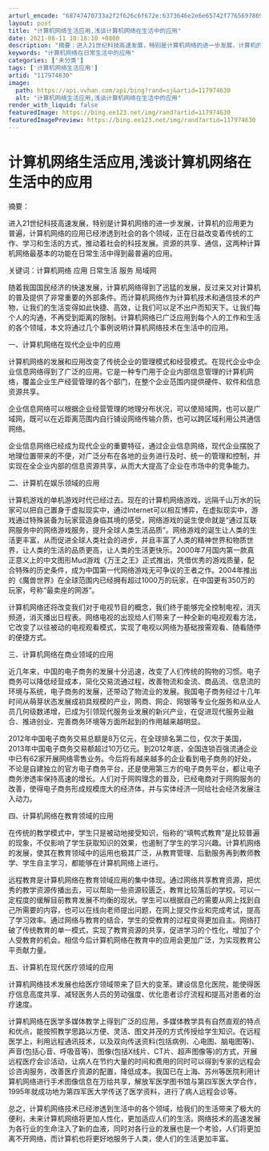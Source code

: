 ```yaml
---
arturl_encode: "68747470733a2f2f626c6f672e:6373646e2e6e65742f77656978696e5f33333634323434382f:61727469636c652f64657461696c732f313137393734363330"
layout: post
title: "计算机网络生活应用,浅谈计算机网络在生活中的应用"
date: 2021-08-11 10:18:10 +0800
description: "摘要：进入21世纪科技高速发展，特别是计算机网络的进一步发展，计算机的应用更为普遍，计算机网络的应用"
keywords: "计算机网络在日常生活中的应用"
categories: ['未分类']
tags: ['计算机网络生活应用']
artid: "117974630"
image:
  path: https://api.vvhan.com/api/bing?rand=sj&artid=117974630
  alt: "计算机网络生活应用,浅谈计算机网络在生活中的应用"
render_with_liquid: false
featuredImage: https://bing.ee123.net/img/rand?artid=117974630
featuredImagePreview: https://bing.ee123.net/img/rand?artid=117974630
---
```


# 计算机网络生活应用,浅谈计算机网络在生活中的应用

摘要：

进入21世纪科技高速发展，特别是计算机网络的进一步发展，计算机的应用更为普遍，计算机网络的应用已经渗透到社会的各个领域，正在日益改变着传统的工作、学习和生活的方式，推动着社会的科技发展。资源的共享、通信，这两种计算机网络最基本的功能在日常生活中得到最普遍的应用。

关键词：计算机网络 应用 日常生活 服务 局域网

随着我国国民经济的快速发展，计算机网络得到了迅猛的发展，反过来又对计算机的普及提供了非常重要的外部条件。而计算机网络作为计算机技术和通信技术的产物，让我们的生活变得如此快捷、高效，让我们可以足不出户而知天下。让我们每个人的沟通，不再受到距离的限制。计算机网络已广泛应用到每个人的工作和生活的各个领域，本文将通过几个事例说明计算机网络技术在生活中的应用。

一、计算机网络在现代企业中的应用

计算机网络的发展和应用改变了传统企业的管理模式和经营模式。在现代企业中企业信息网络得到了广泛的应用。它是一种专门用于企业内部信息管理的计算机网络，覆盖企业生产经营管理的各个部门，在整个企业范围内提供硬件、软件和信息资源共享。

企业信息网络可以根据企业经营管理的地理分布状况，可以使局域网，也可以是广域网，既可以在近距离范围内自行铺设网络传输介质，也可以跨区域利用公共通信网络。

企业信息网络已经成为现代企业的重要特征，通过企业信息网络，现代企业摆脱了地理位置带来的不便，对广泛分布在各地的业务进行及时、统一的管理和控制，并实现在全企业内部的信息资源共享，从而大大提高了企业在市场中的竞争能力。

二、计算机在娱乐领域的应用

计算机游戏的单机游戏时代已经过去。现在的计算机网络游戏，远隔千山万水的玩家可以把自己置身于虚拟现实中，通过Internet可以相互博弈，在虚拟现实中，游戏通过特殊装备为玩家营造身临其境的感受，网络游戏的诞生使命就是“通过互联网服务中的网络游戏服务，提升全球人类生活品质”。网络游戏的诞生让人类的生活更丰富，从而促进全球人类社会的进步，并且丰富了人类的精神世界和物质世界，让人类的生活的品质更高，让人类的生活更快乐。2000年7月国内第一款真正意义上的中文图形Mud游戏《万王之王》正式推出，凭借优秀的游戏质量，配合特殊的历史条件，成为中国第一代网络游戏无可争议的王者之作。2004年推出的《魔兽世界》在全球范围内已经拥有超过1000万的玩家，在中国更有350万的玩家，号称“最卖座的网游”。

计算机网络还将改变我们对于电视节目的概念，我们终于能够完全控制电视，消灭频道，消灭播出日程表。网络电视的出现给人们带来了一种全新的电视观看方法，它改变了以往被动的电视观看模式，实现了电视以网络为基础按需观看、随看随停的便捷方式。

三、计算机网络在商业领域的应用

近几年来，中国的电子商务的发展十分迅速，改变了人们传统的购物的习惯。电子商务可以降低经营成本，简化交易流通过程，改善物流和金流、商品流、信息流的环境与系统，电子商务的发展，还带动了物流业的发展。我国电子商务经过十几年时间从萌芽状态发展成初具规模的产业，网商、网企、网银等专业化服务和从业人员几何级数递增，已成为引领现代服务业发展的新兴产业，在促进现代服务业融合、推进创业、完善商务环境等方面所起到的作用越来越明显。

2012年中国电子商务交易总额是8万亿元，在全球排名第二位，仅次于美国，2013年中国电子商务交易额超过10万亿元。到2012年底，全国连锁百强流通企业中已有62家开展网络零售业务。今后将有越来越多的企业看到电子商务的好处，不论是自建独立的官方电子商务平台，还是使用第三方的电子商务平台，都让电子商务渗透率保持高速的增长。人们对于网购理念的普及，已经电商对于网购服务的改善，使得电子商务形成规模庞大的经济体，并与实体经济一同给社会经济发展注入动力。

四、计算机网络在教育领域的应用

在传统的教学模式中，学生只是被动地接受知识，俗称的“填鸭式教育”是比较普遍的现象，不仅影响了学生获取知识的效果，也遏制了学生的学习兴趣。计算机网络的发展，使其在教育领域中的运用也极其广泛，从教育管理、后勤服务再到教师教学、学生自主学习，都能够在计算机网络上进行。

远程教育是计算机网络在教育领域应用的集中体现。通过网络共享教育资源，把优秀的教学资源传播出去，可以帮助一些资源较匮乏，教育比较落后的学校。可以一定程度的缓解目前教育发展不均衡的现状。学生可以根据自己的需要从网上找到自己所需要的内容，也可以在线向老师提出问题，在网上提交作业和完成考试，提高了学习效率。通过网络与教育的结合，学生的受教育的过程变得更加自主。网络打破了传统教育的单一模式，实现了教育资源的共享，促进学习的个性化，增加了个人受教育的机会。相信今后计算机网络在教育中的应用会更加广泛，为实现教育公平贡献力量。

五、计算机在现代医疗领域的应用

计算机网络技术发展也给医疗领域带来了巨大的变革。建设信息化医院，能使得医疗信息高度共享、减轻医务人员的劳动强度、优化患者诊疗流程和提高对患者的治疗速度。

计算机网络在医学多媒体教学上得到广泛的应用，多媒体教学具有自然直观的特点和优点，能按照教学思路以方便、灵活、图文并茂的方式传授给学生知识。在远程医学上，利用远程通讯技术，以及双向传送资料(包括病例、心电图、脑电图等)、声音(包括心音、呼吸音等)、图像(包括X线片、CT片、超声图像等)的方式，开展远程医疗会诊活动，让病人在节约大量的时间和费用的同时可以得到专家的远程会诊咨询服务，改善医疗资源的配置，降低成本。我国已在上海、苏州等医院利用计算机网络进行手术图像信息在万给共享，解放军医学图书馆与第四军医大学合作，1995年就成功地为第四军医大学传送了医学资料，进行了病人远程会诊等。

总之，计算机网络技术已经渗透到生活中的各个领域，给我们的生活带来了极大的便利，未来计算机网络将更加人性化，更加适应人们的生活。网络技术的高速发展为各行业的生命注入了新的血液，同时对各行业的发展也是一个考验，人们将更加离不开网络，而计算机也将更好地服务于人类，使人们的生活更加丰富。